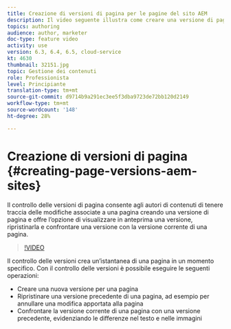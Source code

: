```yaml
---
title: Creazione di versioni di pagina per le pagine del sito AEM
description: Il video seguente illustra come creare una versione di pagina, visualizzarne l’anteprima, ripristinare una versione di pagina e confrontare la versione corrente della pagina con le versioni salvate.
topics: authoring
audience: author, marketer
doc-type: feature video
activity: use
version: 6.3, 6.4, 6.5, cloud-service
kt: 4630
thumbnail: 32151.jpg
topic: Gestione dei contenuti
role: Professionista
level: Principiante
translation-type: tm+mt
source-git-commit: d9714b9a291ec3ee5f3dba9723de72bb120d2149
workflow-type: tm+mt
source-wordcount: '148'
ht-degree: 28%

---
```



# Creazione di versioni di pagina {#creating-page-versions-aem-sites}

Il controllo delle versioni di pagina consente agli autori di contenuti di tenere traccia delle modifiche associate a una pagina creando una versione di pagina e offre l’opzione di visualizzare in anteprima una versione, ripristinarla e confrontare una versione con la versione corrente di una pagina.

>[!VIDEO](https://video.tv.adobe.com/v/32151?quality=9&learn=on)

Il controllo delle versioni crea un’istantanea di una pagina in un momento specifico. Con il controllo delle versioni è possibile eseguire le seguenti operazioni:
* Creare una nuova versione per una pagina
* Ripristinare una versione precedente di una pagina, ad esempio per annullare una modifica apportata alla pagina
* Confrontare la versione corrente di una pagina con una versione precedente, evidenziando le differenze nel testo e nelle immagini
